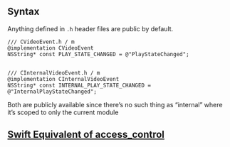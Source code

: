 
## Syntax

Anything defined in `.h` header files are public by default.

```objc
/// CVideoEvent.h / m
@implementation CVideoEvent
NSString* const PLAY_STATE_CHANGED = @"PlayStateChanged";


/// CInternalVideoEvent.h / m
@implementation CInternalVideoEvent
NSString* const INTERNAL_PLAY_STATE_CHANGED = @"InternalPlayStateChanged";
```

Both are publicly available since there’s no such thing as “internal” where it’s scoped to only the current module


## [Swift Equivalent of access_control](/ios/swift/access_control.md)